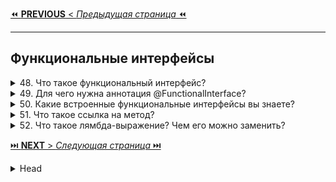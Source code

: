 [⏪ **PREVIOUS** < _Предыдущая страница_ ⏪](/ITM/ITM02_Core2/2_Core2_Collections.md)

---
## Функциональные интерфейсы



<details>
        <summary>48. Что такое функциональный интерфейс?</summary>

## Что такое функциональный интерфейс?

🔹 **Функциональный интерфейс**   
Это интерфейс, содержащий **только один абстрактный метод**. 
Может иметь **любое количество** `default` и `static` методов, 
так как они **не являются абстрактными**.

* **Пример**: `Runnable`, `Callable`, `Comparator`, 
`Function` (`из` `java.util.function`).   
* **Обозначается** аннотацией `@FunctionalInterface` 
(_**необязательно, но рекомендуется**_).

🔹 **Поля в интерфейсах**
* Все поля **по умолчанию** `public static final` (_константы_).
* **Обязательная инициализация** при объявлении.
* **Изменить значение нельзя** (`так как` `final`).


🔹 **Абстрактные методы**
* **Не имеют тела**.
* **Обязательны к реализации** в классах, которые реализуют интерфейс.
* **Автоматически** `public abstract`, даже если **не указано** явно.
* **Не могут быть** `final` (_так как должны переопределяться_).

🔹 **Для чего `static` методы в функциональных интерфейсах?**
* **Не зависят от экземпляров** (_как `static` в классах_).
* **Обеспечивают вспомогательную логику** (_например, проверки `null`, сортировки_).
* **Нельзя переопределить** в классах-реализациях (_гарантирует неизменность логики_).
* **Нельзя объявлять** `static` **методы с сигнатурой методов** 
`Object` (_иначе ошибка компиляции_).

```text
***** из методички *****
"Это интерфейс, который содержит только 1 абстрактный метод.
Интерфейс может включать сколько угодно default (и static) методов 
и при этом оставаться функциональным, потому что default методы - не абстрактные.

Могут ли быть поля в интерфейсах? (Могут, поля константы)
Интерфейсы могут содержать поля, так же, как и обычные классы, но с несколькими отличиями:
- Поля должны быть проинициализированы.
- Поля считаются публичными статическими финальными.
- Модификаторы public, static и final не нужно указывать явно (они «проставляются» по умолчанию)

Что такое абстрактные методы?
- У абстрактных методов нет тела.
- Реализация абстрактных методов предоставляется классам, реализующими данный интерфейс.
- Абстрактные методы считаются публичными и абстрактными даже, если это не задано явно.
- Абстрактные методы не могут быть финальными, поскольку в Java комбинация модификаторов 
abstract и final запрещена.


Для чего в функциональных интерфейсах Static методы?
Static – методы в интерфейсе — это тоже, что и static методы в абстрактном классе.

- Статические методы в интерфейсе являются частью интерфейса, 
мы не можем использовать его для объектов класса реализации.

- Статические методы в интерфейсе хороши для обеспечения вспомогательных методов, 
например, проверки на null, сортировки коллекций и т.д.

- Статические методы в интерфейсе помогают обеспечивать безопасность, 
не позволяя классам, которые реализуют интерфейс, переопределить их.

- Мы не можем определить статические методы для методов Object, 
потому что получим ошибку компиляции.
```
---
</details>




<details>
        <summary>49. Для чего нужна аннотация @FunctionalInterface?</summary>

## Для чего нужна аннотация `@FunctionalInterface`?

Аннотация `@FunctionalInterface` используется для **гарантии**, что интерфейс остается **функциональным**.

🔹 Зачем нужна?
* Явно указывает, что интерфейс предназначен для использования **в лямбда-выражениях**.
* **Запрещает** добавление второго абстрактного метода (_иначе ошибка компиляции_).
* Улучшает читаемость и самодокументирование кода.

⚠ **Важно**: интерфейс **с одним абстрактным методом** считается функциональным 
даже **без** этой **аннотации**, но `@FunctionalInterface` помогает **избежать ошибок**.

```text
***** из методички *****
Нужна чтобы точно определить интерфейс как функциональный. 
Она обозначит замысел и не даст определить 
второй абстрактный метод в интерфейсе.
```
---
</details>



<details>
        <summary>50. Какие встроенные функциональные интерфейсы вы знаете?</summary>

## Какие встроенные функциональные интерфейсы вы знаете?

**Основные встроенные функциональные интерфейсы Java**
1. `Predicate<T>`   
   🔹 Принимает `T`, возвращает `boolean` (_условие_).   
   🔹 Методы:    
> * `test(T t)` – проверяет условие.
> * `and()`, `or()`, `negate()` – объединение предикатов.
> * `isEqual()` – проверка на равенство.

2. `Consumer<T>`   
   🔹 Принимает `T`, **ничего не возвращает** (_выполняет действие_).   
   🔹 Методы:   
> * `accept(T t)` – выполняет операцию.
> * `andThen()` – объединение Consumer.

3. `Function<T, R>`   
   🔹 Преобразует `T` → `R`.   
   🔹 Методы:   
> * `apply(T t)` – выполняет преобразование.
> * `andThen()`, `compose()` – объединение функций.
> * `identity()` – возвращает входной аргумент.

4. `Supplier<T>`   
   🔹 Не принимает аргументы, возвращает `T` (_генерирует значение_).   
   🔹 Метод:   
> * `get()` – возвращает результат.

5. `UnaryOperator<T>` *(_частный случай_ `Function<T, T>`)   
   🔹 Принимает `T`, возвращает `T` (унарная операция).   
   🔹 Метод:   
> * `identity()` – всегда возвращает входной аргумент.

6. `BinaryOperator<T>` ***(частный случай `BiFunction<T, T, T>`)**   
> * 🔹 Принимает `T, T`, возвращает `T` (_бинарная операция_).   

**Дополнительные встроенные функциональные интерфейсы**   
> * `Runnable` – не принимает аргументов, ничего не возвращает (_используется в потоках_).
> * `Comparator<T>` – сравнивает два объекта `T`.
> * `Cloneable` – маркерный интерфейс (_не содержит методов_).

📌 **Эти интерфейсы не относятся к `java.util.function`, 
но активно используются в функциональном программировании.**

```text
***** из методички *****

Predicate<T> - реализуется функция, получающая на вход экземпляр класса T 
и возвращающая на выходе значение типа boolean
 and()-возвращает составной предикат логического И: sout(A.and(B).test(""ABCD""))); //true
 or()-возвращает составной предикат логического ИЛИ: sout(A.or(B).test(""A""))); //true   
 sout(A.or(B).test(""C""))); //false 
 negate()-возвращает предикат, представляющий логическое отрицание этого предиката. 
 isEqual()-возвращает предикат, который проверяет, равны ли два аргумента. 
 test(T t)-оценивает этот предикат для данного аргумента  Predicate<Integer> negativ = x -> x<0;
 System.out.println(negativ.test(6)); //false 

Consumer<T> - реализуется функция, которая получает на вход экземпляр класса T, 
производит с ним некоторое действие и ничего не возвращает
accept(T t)Выполняет операцию с заданным аргументом.
andThen(Consumer<? super T> after)возвращает состав, 
Consumer который последовательно выполняет операцию, 
за которой следует afterоперация.

Function<T,R> - реализуется функция, получающая на вход экземпляр класса T и возвращающая на выходе экземпляр класса R
andThen(Function<? super R,? extends V> after)
Возвращает составную функцию, которая сначала применяет эту функцию к своему входу, а затем применяет after функцию к результату.
apply(T t) Применяет эту функцию к заданному аргументу.
compose(Function<? super V,? extends T> before)
Возвращает составную функцию, которая сначала применяет before функцию к ее входу, а затем применяет эту функцию к результату.
identity() Возвращает функцию, которая всегда возвращает свой входной аргумент.

Supplier<T> - реализуется функция, ничего не принимающая на вход, но возвращающая на выход результат класса T
get() Получает результат. 
String t = ""One"";
Supplier<String> supplierStr = () -> t.toUpperCase();
System.out.println(supplierStr.get());
 
UnaryOperator<T> - принимает в качестве параметра объект типа T, выполняет над ними операции и возвращает результат операций в виде объекта типа T
identity() возвращает унарный оператор, который всегда возвращает свой входной аргумент.
andThen, apply, compose методы унаследованные от интерфейса Function 

BinaryOperator<T, Т> - реализуется функция, получающая на вход два экземпляра класса T и возвращающая на выходе экземпляр класса T

Какие дополнительные, не относящиеся к этим семействам ФИ вы знаете? (Встроенные ФИ)
Runnable, Comparator, Cloneable
"
```
---
</details>



<details>
        <summary>51. Что такое ссылка на метод?</summary>

## Что такое ссылка на метод?

**Что такое ссылка на метод (`Method Reference`)?**   
* 🔹 Это **сокращенная форма лямбда-выражений**, когда метод **уже существует** 
и его можно передать по ссылке.
* 🔹 Работает только с функциональными интерфейсами 
(_метод ссылки должен соответствовать их сигнатуре_).
* 🔹 Позволяет передавать методы **без их вызова**.

![Виды ссылок на методы в Java](/ITM/ITM02_Core2/imgs/2025-02-28_18-52-50.png)

📌 Пример:
**Лямбда**:
```java
Function<String, Integer> f = s -> Integer.parseInt(s);
```

Эквивалентная **ссылка на метод**:
```java
Function<String, Integer> f = Integer::parseInt;
```
🔹 **Преимущество**: читабельность и компактность.

```text
***** из методички *****
Ссылки на методы (Method References) - это компактные лямбда выражения 
для методов у которых уже есть имя. 

Если лямбда-выражения связываются с функциональным интерфейсом, 
то методы также могут быть связаны с функциональным интерфейсом. 
Связь метода с функциональным интерфейсом осуществляется с помощью ссылки на метод.

Если лямбда-выражение может быть передано в некоторый метод как параметр, 
то ссылка на метод также может быть передана в качестве параметра. 
С помощью этой ссылки можно обращаться к методу не вызывая его.

В Java различают 4 вида ссылок на методы:
• ссылки на статические методы;
• ссылки на методы экземпляра;
• ссылки на конструкторы;
• ссылки на обобщенные (шаблонные) методы.

Ссылка на статический метод - ContainingClass::staticMethodName
 
Ссылка на нестатический метод конкретного объекта - containingObject::instanceMethodName
  
Ссылка на конструктор - ClassName::new

Ссылка на метод - это сокращенный синтаксис выражения лямбда, 
который выполняет только один метод. Это позволяет нам ссылаться 
на конструкторы или методы, не выполняя их.
```
---
</details>



<details>
        <summary>52. Что такое лямбда-выражение? Чем его можно заменить?</summary>

## Что такое лямбда-выражение? Чем его можно заменить?

* 🔹 **Лямбда-выражение** — это краткая форма записи **анонимного** класса, 
реализующего функциональный интерфейс.
* 🔹 Позволяет передавать **поведение как параметр**, делая код лаконичным и удобочитаемым.
* 🔹 **Заменяет анонимные классы** для одноразовых реализаций функциональных интерфейсов.

**Синтаксис лямбда-выражений:**
```text
(параметры) -> { тело }
```
* 🔹 Если параметров **нет** → `() -> 42`
* 🔹 **Один** параметр (_скобки можно опустить_) → `x -> x * x`
* 🔹 **Несколько** параметров → `(a, b) -> a + b`
* 🔹 Если тело из **одного выражения** → `{}` можно опустить
```java
Runnable r = () -> System.out.println("Hello, world!");
```

**Взаимосвязь с функциональным интерфейсом**   
* ✔ **Лямбда-выражение** всегда соответствует **единственному** 
абстрактному методу функционального интерфейса.   
* ✔ Например, для `Function<T, R> (apply(T t))` передаем лямбду:
```java
Function<Integer, String> intToString = i -> "Число: " + i;
```

**Доступ к переменным в лямбда-выражении**
* ✅ Можно изменять **статические** и поля экземпляра.
* ❌ Нельзя изменять **локальные переменные** метода (они `effectively final`).

📌 Пример (_ошибка компиляции_):
```java
void test() {
    int x = 10;
    Runnable r = () -> { x = x + 1; }; // Ошибка! x должен быть effectively final
}
```

✔ **Используем `final` переменную (_допустимо_):**
```java
void test() {
    final int x = 10;
    Runnable r = () -> System.out.println(x); // Ок
}
```

**Вывод**:
* ✔ Лямбда-выражения упрощают работу с функциональными интерфейсами.
* ✔ Они обеспечивают удобный, лаконичный и читаемый способ передачи поведения.
* ✔ Работают только с функциональными интерфейсами (с одним абстрактным методом).

```text
***** из методички *****
"Лямбда-выражение - упрощённая запись анонимного класса,
 реализующего функциональный интерфейс

Они позволяют написать метод и сразу же использовать его. 
Особенно полезно в случае однократного вызова метода, т.к. сокращает время 
на объявление и написание метода без необходимости создавать класс. 

Lambda-выражения в Java обычно имеют следующий синтаксис (параметры) -> (тело)
(int a, int b) -> {  return a + b; }
() -> System.out.println(""Hello World"");
(String s) -> { System.out.println(s); }
() -> 42
() -> { return 3.1415 };

Структура Lambda-выражений:
1) Lambda-выражения могут иметь от 0 и более входных параметров.
2) Тип параметров можно указывать явно либо может быть получен из контекста. 
Например (int a) можно записать и так (a)
3) Параметры заключаются в круглые скобки и разделяются запятыми. Например (a, b) 
или (int a, int b) или (String a, int b, float c)
4) Если параметров нет, то нужно использовать пустые круглые скобки. Например () -> 42
5) Когда параметр один, если тип не указывается явно, скобки можно опустить. 
Пример: a -> return a*a
6) Тело Lambda-выражения может содержать от 0 и более выражений.
7) Если тело состоит из одного оператора, его можно не заключать в фигурные скобки, 
а возвращаемое значение можно указывать без ключевого слова return.
8) В противном случае фигурные скобки обязательны (блок кода), 
а в конце надо указывать возвращаемое значение с использованием 
ключевого слова return (в противном случае типом возвращаемого значения будет void).
9) Каждое lambda-выражение может быть неявно привязано к какому-нибудь 
функциональному интерфейсу. Например, можно создать ссылку на Runnable интерфейс: 
Runnable r = () -> System.out.println(""hello world"");

Как взаимосвязаны лямбда и функциональный интерфейс?
Чтобы объявить и использовать лямбда-выражение, основная программа разбивается на ряд этапов: 
1.Определение ссылки на функциональный интерфейс: Operationable operation;
2.Создание лямбда-выражения: operation = (x,y) → x+y

К каким переменным есть доступ из лямбда-выражения? 
Лямбда-выражение может использовать переменные, которые объявлены на уровне класса 
или метода, в котором лямбда-выражение определено.
- Значение глобальная переменных уровня класса (Static) изменить в лямбда выражении можно.
- Значение локальных переменных на уровне метода изменить в лямбда выражении нельзя, 
потому что они воспринимаются как константа (effectivelly final).
- Инициализированные переменные интерфейса (константы). 
В лямбда выражении их изменить нельзя.
```
---
</details>


[⏭️ **NEXT** > _Следующая страница_ ⏭️](/ITM/ITM02_Core2/4_Core2_Stream_API.md)



<details>
        <summary>Head</summary>

```text
***** из методички *****
```
</details>


